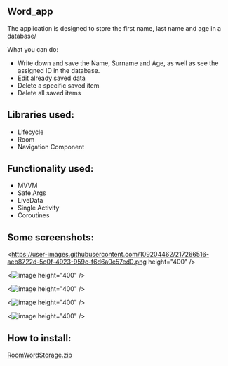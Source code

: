 Word_app
-
The application is designed to store the first name, last name and age in a database/

What you can do:
- Write down and save the Name, Surname and Age, as well as see the assigned ID in the database.
- Edit already saved data
- Delete a specific saved item
- Delete all saved items

Libraries used:
-
- Lifecycle
- Room 
- Navigation Component

Functionality used:
-
- MVVM
- Safe Args
- LiveData
- Single Activity
- Coroutines

Some screenshots:
-
<https://user-images.githubusercontent.com/109204462/217266516-aeb8722d-5c0f-4923-959c-f6d6a0e57ed0.png height="400" /></a>

<![image](https://user-images.githubusercontent.com/109204462/217266576-bbc0153f-4b43-4eda-b0e1-0ca2cc1262f8.png) height="400" /></a>

<![image](https://user-images.githubusercontent.com/109204462/217266673-a9fef9e7-e4af-468c-80c8-89e6742d7fca.png) height="400" /></a>

<![image](https://user-images.githubusercontent.com/109204462/217267016-81f0167c-e371-4cf2-b9b6-fbaadd25e783.png) height="400" /></a>

<![image](https://user-images.githubusercontent.com/109204462/217267100-2146c4ba-7566-4094-a0e3-a91c9977b594.png) height="400" /></a>


How to install:
-
[RoomWordStorage.zip](https://github.com/ParsifalRU/RoomWordStorage/files/10675797/RoomWordStorage.zip)

